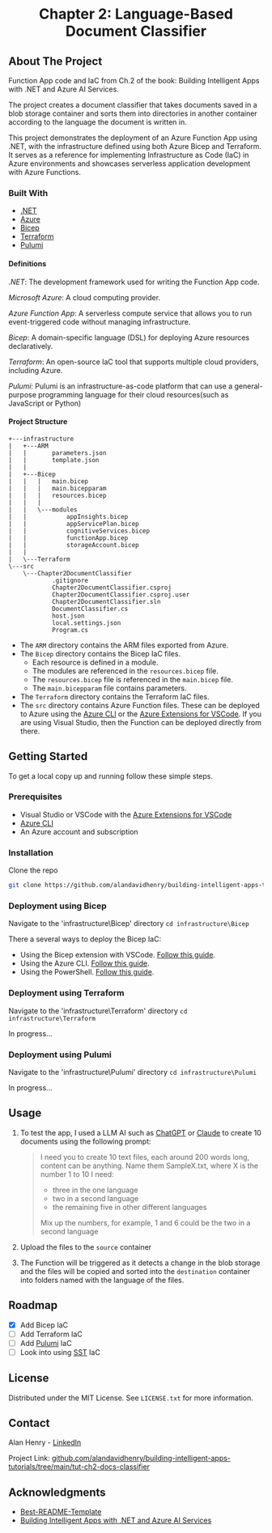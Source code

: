 <div align="center">
  <h1 align="center">Chapter 2: Language-Based Document Classifier</h1>
</div>

<!-- ABOUT THE PROJECT -->

## About The Project

<!-- [![Product Name Screen Shot][product-screenshot]](https://example.com) -->

Function App code and IaC from Ch.2 of the book: Building Intelligent Apps with .NET and Azure AI Services.

The project creates a document classifier that takes documents saved in a blob storage container and sorts them into directories in another container according to the language the document is written in.

This project demonstrates the deployment of an Azure Function App using .NET, with the infrastructure defined using both Azure Bicep and Terraform. It serves as a reference for implementing Infrastructure as Code (IaC) in Azure environments and showcases serverless application development with Azure Functions.

### Built With

- [.NET](https://dotnet.microsoft.com/en-us/)
- [Azure](https://azure.microsoft.com/en-gb)
- [Bicep](https://learn.microsoft.com/en-us/azure/azure-resource-manager/bicep/)
- [Terraform](https://www.terraform.io/)
- [Pulumi](https://www.pulumi.com/)

#### Definitions

_.NET_: The development framework used for writing the Function App code.

_Microsoft Azure_: A cloud computing provider.

_Azure Function App_: A serverless compute service that allows you to run event-triggered code without managing infrastructure.

_Bicep_: A domain-specific language (DSL) for deploying Azure resources declaratively.

_Terraform_: An open-source IaC tool that supports multiple cloud providers, including Azure.

_Pulumi_: Pulumi is an infrastructure-as-code platform that can use a general-purpose programming language for their cloud resources(such as JavaScript or Python)

#### Project Structure

```
+---infrastructure
|   +---ARM
|   |       parameters.json
|   |       template.json
|   |
|   +---Bicep
|   |   |   main.bicep
|   |   |   main.bicepparam
|   |   |   resources.bicep
|   |   |
|   |   \---modules
|   |           appInsights.bicep
|   |           appServicePlan.bicep
|   |           cognitiveServices.bicep
|   |           functionApp.bicep
|   |           storageAccount.bicep
|   |
|   \---Terraform
\---src
    \---Chapter2DocumentClassifier
            .gitignore
            Chapter2DocumentClassifier.csproj
            Chapter2DocumentClassifier.csproj.user
            Chapter2DocumentClassifier.sln
            DocumentClassifier.cs
            host.json
            local.settings.json
            Program.cs

```

- The `ARM` directory contains the ARM files exported from Azure.
- The `Bicep` directory contains the Bicep IaC files.
  - Each resource is defined in a module.
  - The modules are referenced in the `resources.bicep` file.
  - The `resources.bicep` file is referenced in the `main.bicep` file.
  - The `main.bicepparam` file contains parameters.
- The `Terraform` directory contains the Terraform IaC files.
- The `src` directory contains Azure Function files. These can be deployed to Azure using the [Azure CLI](https://learn.microsoft.com/en-us/cli/azure/install-azure-cli) or the [Azure Extensions for VSCode](https://code.visualstudio.com/docs/azure/extensions). If you are using Visual Studio, then the Function can be deployed directly from there.

<!-- GETTING STARTED -->

## Getting Started

To get a local copy up and running follow these simple steps.

### Prerequisites

- Visual Studio or VSCode with the [Azure Extensions for VSCode](https://code.visualstudio.com/docs/azure/extensions)
- [Azure CLI](https://learn.microsoft.com/en-us/cli/azure/install-azure-cli)
- An Azure account and subscription

### Installation

Clone the repo

```sh
git clone https://github.com/alandavidhenry/building-intelligent-apps-tutorials.git
```

### Deployment using Bicep

Navigate to the 'infrastructure\Bicep' directory `cd infrastructure\Bicep`

There a several ways to deploy the Bicep IaC:

- Using the Bicep extension with VSCode. [Follow this guide](https://learn.microsoft.com/en-us/azure/azure-resource-manager/bicep/deploy-vscode).
- Using the Azure CLI. [Follow this guide](https://learn.microsoft.com/en-us/azure/azure-resource-manager/bicep/deploy-vscode).
- Using the PowerShell. [Follow this guide](https://learn.microsoft.com/en-us/azure/azure-resource-manager/bicep/deploy-powershell).

### Deployment using Terraform

Navigate to the 'infrastructure\Terraform' directory `cd infrastructure\Terraform`

In progress...

### Deployment using Pulumi

Navigate to the 'infrastructure\Pulumi' directory `cd infrastructure\Pulumi`

In progress...

<!-- USAGE EXAMPLES -->

## Usage

1. To test the app, I used a LLM AI such as [ChatGPT](https://chatgpt.com) or [Claude](https://claude.ai) to create 10 documents using the following prompt:

   > I need you to create 10 text files, each around 200 words long, content can be anything. Name them SampleX.txt, where X is the number 1 to 10 I need:
   >
   > - three in the one language
   > - two in a second language
   > - the remaining five in other different languages
   >
   > Mix up the numbers, for example, 1 and 6 could be the two in a second language

2. Upload the files to the `source` container
3. The Function will be triggered as it detects a change in the blob storage and the files will be copied and sorted into the `destination` container into folders named with the language of the files.

<!-- ROADMAP -->

## Roadmap

- [x] Add Bicep IaC
- [ ] Add Terraform IaC
- [ ] Add [Pulumi](https://www.pulumi.com) IaC
- [ ] Look into using [SST](https://sst.dev) IaC

<!-- LICENSE -->

## License

Distributed under the MIT License. See `LICENSE.txt` for more information.

<!-- CONTACT -->

## Contact

Alan Henry - [LinkedIn](https://www.linkedin.com/in/alandavidhenry)

Project Link: [github.com/alandavidhenry/building-intelligent-apps-tutorials/tree/main/tut-ch2-docs-classifier](https://github.com/alandavidhenry/building-intelligent-apps-tutorials/tree/main/tut-ch2-docs-classifier)

<!-- ACKNOWLEDGMENTS -->

## Acknowledgments

- [Best-README-Template](https://github.com/othneildrew/Best-README-Template)
- [Building Intelligent Apps with .NET and Azure AI Services](https://link.springer.com/book/10.1007/979-8-8688-0435-9)

<!-- MARKDOWN LINKS & IMAGES -->
<!-- https://www.markdownguide.org/basic-syntax/#reference-style-links -->

[product-screenshot]: images/screenshot.png
